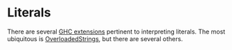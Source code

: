 # Literals

There are several [GHC extensions](index.md) pertinent to interpreting literals.
The most ubiquitous is [OverloadedStrings](Literals/OverloadedStrings.md), but there are
several others.
